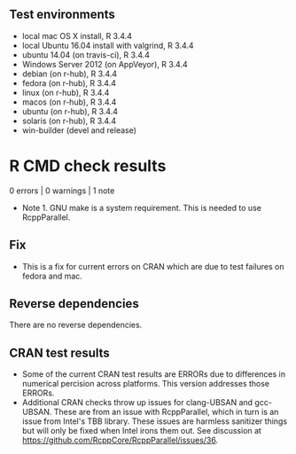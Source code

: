 

## Test environments

* local mac OS X install, R 3.4.4
* local Ubuntu 16.04 install with valgrind, R 3.4.4
* ubuntu 14.04 (on travis-ci), R 3.4.4
* Windows Server 2012 (on AppVeyor), R 3.4.4
* debian (on r-hub), R 3.4.4
* fedora (on r-hub), R 3.4.4
* linux (on r-hub), R 3.4.4
* macos (on r-hub), R 3.4.4
* ubuntu (on r-hub), R 3.4.4
* solaris (on r-hub), R 3.4.4
* win-builder (devel and release)


# R CMD check results

0 errors | 0 warnings | 1 note

* Note 1. GNU make is a system requirement. This is needed to use RcppParallel.


## Fix

* This is a fix for current errors on CRAN which are due to test failures on fedora and mac.


## Reverse dependencies
There are no reverse dependencies.

## CRAN test results
* Some of the current CRAN test results are ERRORs due to differences in numerical percision across platforms. This version addresses those ERRORs.
* Additional CRAN checks throw up issues for clang-UBSAN and gcc-UBSAN. These are from an issue with RcppParallel, which in turn is an issue from Intel's TBB library. These issues are harmless sanitizer things but will only be fixed when Intel irons them out. See discussion at https://github.com/RcppCore/RcppParallel/issues/36.
